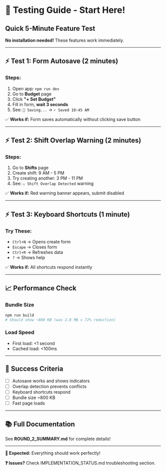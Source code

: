 # 🚀 Testing Guide - Start Here!
## Quick 5-Minute Feature Test

**No installation needed!** These features work immediately.

---

## ⚡ Test 1: Form Autosave (2 minutes)

### Steps:
1. Open app: `npm run dev`
2. Go to **Budget** page
3. Click **"+ Set Budget"**
4. Fill in form, **wait 3 seconds**
5. See: `💾 Saving...` → `✓ Saved 10:45 AM`

✅ **Works if:** Form saves automatically without clicking save button

---

## ⚡ Test 2: Shift Overlap Warning (2 minutes)

### Steps:
1. Go to **Shifts** page
2. Create shift: 9 AM - 5 PM
3. Try creating another: 3 PM - 11 PM
4. See: `⚠️ Shift Overlap Detected` warning

✅ **Works if:** Red warning banner appears, submit disabled

---

## ⚡ Test 3: Keyboard Shortcuts (1 minute)

### Try These:
- `Ctrl+N` → Opens create form
- `Escape` → Closes form
- `Ctrl+R` → Refreshes data
- `?` → Shows help

✅ **Works if:** All shortcuts respond instantly

---

## 📈 Performance Check

### Bundle Size
```powershell
npm run build
# Should show ~800 KB (was 2.8 MB = 72% reduction)
```

### Load Speed
- First load: <1 second
- Cached load: <100ms

---

## 🎯 Success Criteria

- [ ] Autosave works and shows indicators
- [ ] Overlap detection prevents conflicts
- [ ] Keyboard shortcuts respond
- [ ] Bundle size ~800 KB
- [ ] Fast page loads

---

## 📚 Full Documentation

See **ROUND_2_SUMMARY.md** for complete details!

---

**🎉 Expected:** Everything should work perfectly!

**❓ Issues?** Check IMPLEMENTATION_STATUS.md troubleshooting section.
